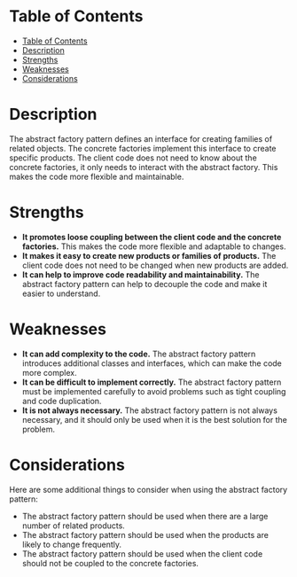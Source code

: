 # Table of Contents
- [Table of Contents](#table-of-contents)
- [Description](#description)
- [Strengths](#strengths)
- [Weaknesses](#weaknesses)
- [Considerations](#considerations)

# Description
The abstract factory pattern defines an interface for creating families of related objects. The concrete factories implement this interface to create specific products. The client code does not need to know about the concrete factories, it only needs to interact with the abstract factory. This makes the code more flexible and maintainable.

# Strengths
- **It promotes loose coupling between the client code and the concrete factories.** This makes the code more flexible and adaptable to changes.
- **It makes it easy to create new products or families of products.** The client code does not need to be changed when new products are added.
- **It can help to improve code readability and maintainability.** The abstract factory pattern can help to decouple the code and make it easier to understand.

# Weaknesses
- **It can add complexity to the code.** The abstract factory pattern introduces additional classes and interfaces, which can make the code more complex.
- **It can be difficult to implement correctly.** The abstract factory pattern must be implemented carefully to avoid problems such as tight coupling and code duplication.
- **It is not always necessary.** The abstract factory pattern is not always necessary, and it should only be used when it is the best solution for the problem.

# Considerations
Here are some additional things to consider when using the abstract factory pattern:
- The abstract factory pattern should be used when there are a large number of related products.
- The abstract factory pattern should be used when the products are likely to change frequently.
- The abstract factory pattern should be used when the client code should not be coupled to the concrete factories.